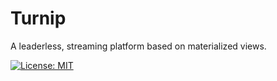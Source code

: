 # Turnip

A leaderless, streaming platform based on materialized views.

[![License: MIT](https://img.shields.io/badge/License-MIT-yellow.svg)](https://opensource.org/licenses/MIT)


